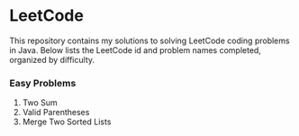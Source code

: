 # LeetCode
This repository contains my solutions to solving LeetCode coding problems in Java. Below lists the LeetCode id and problem names completed, organized by difficulty.

### Easy Problems
1. Two Sum
20. Valid Parentheses
21. Merge Two Sorted Lists
